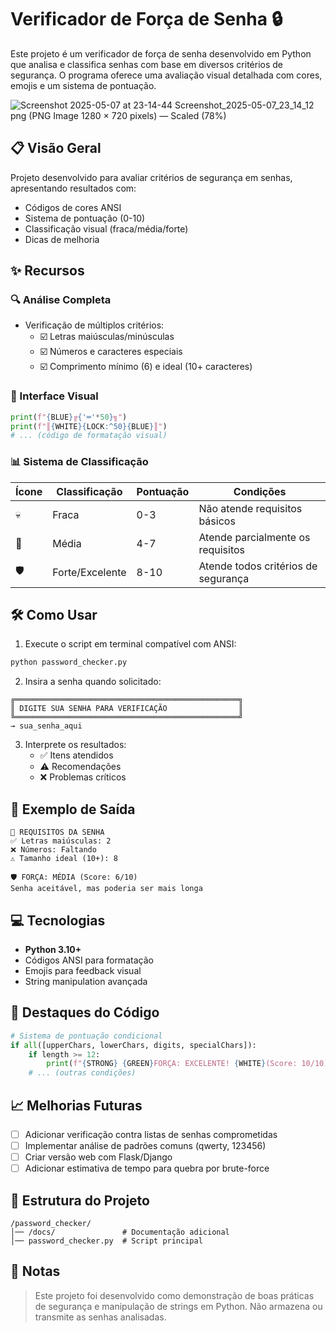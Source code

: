 # Verificador de Força de Senha 🔒

Este projeto é um verificador de força de senha desenvolvido em Python que analisa e classifica senhas com base em diversos critérios de segurança. O programa oferece uma avaliação visual detalhada com cores, emojis e um sistema de pontuação.

![Screenshot 2025-05-07 at 23-14-44 Screenshot_2025-05-07_23_14_12 png (PNG Image 1280 × 720 pixels) — Scaled (78%)](https://github.com/user-attachments/assets/89224d07-b828-470c-bbd3-351aa27a8a82)

## 📋 Visão Geral

Projeto desenvolvido para avaliar critérios de segurança em senhas, apresentando resultados com:
- Códigos de cores ANSI
- Sistema de pontuação (0-10)
- Classificação visual (fraca/média/forte)
- Dicas de melhoria

## ✨ Recursos

### 🔍 Análise Completa
- Verificação de múltiplos critérios:
  - ☑️ Letras maiúsculas/minúsculas
  - ☑️ Números e caracteres especiais
  - ☑️ Comprimento mínimo (6) e ideal (10+ caracteres)

### 🎨 Interface Visual
```python
print(f"{BLUE}╔{'═'*50}╗")
print(f"║{WHITE}{LOCK:^50}{BLUE}║")
# ... (código de formatação visual)
```

### 📊 Sistema de Classificação
| Ícone | Classificação   | Pontuação | Condições                          |
|-------|-----------------|-----------|------------------------------------|
| 💀    | Fraca           | 0-3       | Não atende requisitos básicos      |
| 🔑    | Média           | 4-7       | Atende parcialmente os requisitos  |
| 🛡️    | Forte/Excelente | 8-10      | Atende todos critérios de segurança|

## 🛠️ Como Usar

1. Execute o script em terminal compatível com ANSI:
```bash
python password_checker.py
```

2. Insira a senha quando solicitado:
```
╔══════════════════════════════════════════════════╗
║ DIGITE SUA SENHA PARA VERIFICAÇÃO                ║
╚══════════════════════════════════════════════════╝
→ sua_senha_aqui
```

3. Interprete os resultados:
   - ✅ Itens atendidos
   - ⚠️ Recomendações
   - ❌ Problemas críticos

## 📝 Exemplo de Saída

```terminal
📜 REQUISITOS DA SENHA
✅ Letras maiúsculas: 2
❌ Números: Faltando
⚠️ Tamanho ideal (10+): 8

🛡️ FORÇA: MÉDIA (Score: 6/10)
Senha aceitável, mas poderia ser mais longa
```

## 💻 Tecnologias

- **Python 3.10+**
- Códigos ANSI para formatação
- Emojis para feedback visual
- String manipulation avançada

## 🌟 Destaques do Código

```python
# Sistema de pontuação condicional
if all([upperChars, lowerChars, digits, specialChars]):
    if length >= 12:
        print(f"{STRONG} {GREEN}FORÇA: EXCELENTE! {WHITE}(Score: 10/10){RESET}")
    # ... (outras condições)
```

## 📈 Melhorias Futuras

- [ ] Adicionar verificação contra listas de senhas comprometidas
- [ ] Implementar análise de padrões comuns (qwerty, 123456)
- [ ] Criar versão web com Flask/Django
- [ ] Adicionar estimativa de tempo para quebra por brute-force

## 📂 Estrutura do Projeto

```
/password_checker/
│── /docs/               # Documentação adicional
│── password_checker.py  # Script principal
```

## 📌 Notas

> Este projeto foi desenvolvido como demonstração de boas práticas de segurança e manipulação de strings em Python. Não armazena ou transmite as senhas analisadas.
